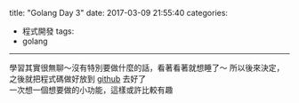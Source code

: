 title: "Golang Day 3"
date: 2017-03-09 21:55:40
categories:
- 程式開發
tags:
- golang
---

學習其實很無聊～沒有特別要做什麼的話，看著看著就想睡了～
所以後來決定，之後就把程式碼做好放到 [github](https://github.com/metavige/golang.learn) 去好了  
一次想一個想要做的小功能，這樣或許比較有趣  



